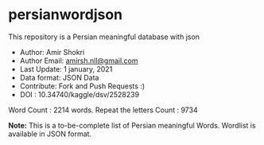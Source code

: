 # persianwordjson
This repository is a Persian meaningful database with json


* Author: Amir Shokri
* Author Email: amirsh.nll@gmail.com
* Last Update: 1 january, 2021
* Data format: JSON Data
* Contribute: Fork and Push Requests :)
* DOI : 10.34740/kaggle/dsv/2528239

Word Count : 2214 words.
Repeat the letters Count : 9734

**Note:** This is a to-be-complete list of Persian meaningful Words.
Wordlist is available in JSON format.
